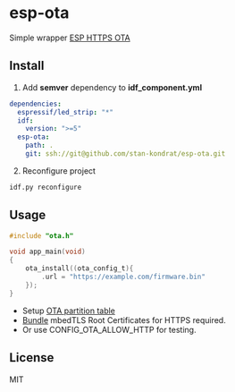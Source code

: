 # esp-ota

Simple wrapper [ESP HTTPS OTA](https://github.com/espressif/esp-idf/tree/master/components/esp_https_ota)


## Install 

1. Add **semver** dependency to **idf_component.yml**
```yml
dependencies:
  espressif/led_strip: "*"
  idf:
    version: ">=5"
  esp-ota:
    path: .
    git: ssh://git@github.com/stan-kondrat/esp-ota.git
```

2. Reconfigure project
```sh
idf.py reconfigure
```

## Usage

```c
#include "ota.h"

void app_main(void)
{
    ota_install((ota_config_t){
        .url = "https://example.com/firmware.bin"
    });
}
```

- Setup [OTA partition table](https://docs.espressif.com/projects/esp-idf/en/latest/esp32/api-reference/system/ota.html)
- [Bundle](https://docs.espressif.com/projects/esp-idf/en/latest/esp32/api-reference/protocols/esp_crt_bundle.html) mbedTLS Root Certificates for HTTPS required.
- Or use CONFIG_OTA_ALLOW_HTTP for testing.


## License

MIT
